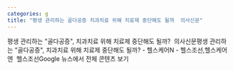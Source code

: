 ```yaml
---
categories: g
title: "평생 관리하는 골다공증 치과치료 위해 치료제 중단해도 될까  의사신문"
---
```

평생 관리하는 "골다공증", 치과치료 위해 치료제 중단해도 될까?&nbsp;&nbsp;의사신문평생 관리하는 "골다공증", 치과치료 위해 치료제 중단해도 될까? - 헬스케어N - 헬스조선,헬스케어엔&nbsp;&nbsp;헬스조선Google 뉴스에서 전체 콘텐츠 보기